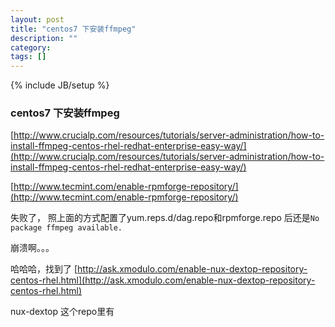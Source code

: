 ```yaml
---
layout: post
title: "centos7 下安装ffmpeg"
description: ""
category: 
tags: []
---
```

{% include JB/setup %}

### centos7 下安装ffmpeg

[http://www.crucialp.com/resources/tutorials/server-administration/how-to-install-ffmpeg-centos-rhel-redhat-enterprise-easy-way/](http://www.crucialp.com/resources/tutorials/server-administration/how-to-install-ffmpeg-centos-rhel-redhat-enterprise-easy-way/)

[http://www.tecmint.com/enable-rpmforge-repository/](http://www.tecmint.com/enable-rpmforge-repository/)


失败了， 照上面的方式配置了yum.reps.d/dag.repo和rpmforge.repo 后还是`No package ffmpeg available.`

崩溃啊。。。

哈哈哈，找到了
[http://ask.xmodulo.com/enable-nux-dextop-repository-centos-rhel.html](http://ask.xmodulo.com/enable-nux-dextop-repository-centos-rhel.html)

nux-dextop 这个repo里有
